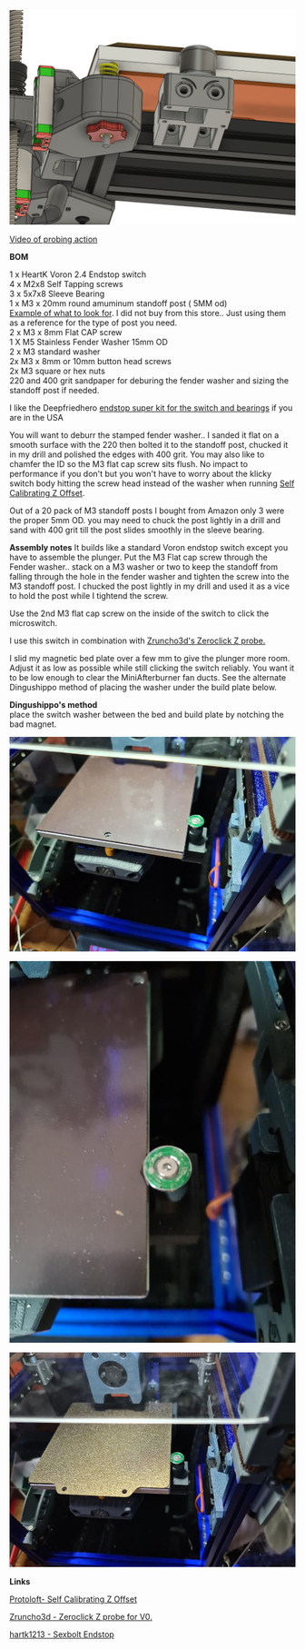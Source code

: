 ![Design Image](./images/NotaSexboltimage.png)

[Video of probing action](https://youtu.be/bdxmqTDDsMM)

**BOM**

 1 x HeartK Voron 2.4 Endstop switch      
 4 x M2x8 Self Tapping screws      
 3 x 5x7x8 Sleeve Bearing      
 1 x M3 x 20mm round amuminum standoff post ( 5MM od)   
      [Example of what to look for](https://www.aliexpress.com/item/2251832695751106.html). I did not buy from this store.. Just using them as a reference for the type of post you need.    
 2 x M3 x 8mm Flat CAP screw      
 1 X M5 Stainless Fender Washer 15mm OD      
 2 x M3 standard washer      
 2x M3 x 8mm or 10mm button head screws      
 2x M3 square or hex nuts      
 220 and 400 grit sandpaper for deburing the fender washer and sizing the standoff post if needed.      
 
 I like the Deepfriedhero [endstop super kit for the switch and bearings](https://deepfriedhero.in/products/voron-2-4-sexbolt-z-endstop-super-kit) if you are in the USA      
 
 You will want to deburr the stamped fender washer.. I sanded it flat on a smooth surface with the 220 then bolted it to the standoff post, chucked it in my drill and polished the edges with 400 grit. You may also like to chamfer the ID so the M3 flat cap screw sits flush.  No impact to performance if you don't but you won't have to worry about the klicky switch body hitting the screw head instead of the washer when running [Self Calibrating Z Offset](https://github.com/protoloft/klipper_z_calibration).           
 
Out of a 20 pack of M3 standoff posts I bought from Amazon only 3 were the proper 5mm OD. you may need to chuck the post lightly in a drill and sand with 400 grit till the post slides smoothly in the sleeve bearing. 
 
 **Assembly notes**
 It builds like a standard Voron endstop switch except you have to assemble the plunger.
 Put the M3 Flat cap screw through the Fender washer.. stack on a M3 washer or two to keep the standoff from falling through the hole in the fender washer and tighten the screw into the M3 standoff post. I chucked the post lightly in my drill and used it as a vice to hold the post while I tightend the screw. 
 
 Use the 2nd M3 flat cap screw  on the inside of the switch to click the microswitch. 
 
 I use this switch in combination with [Zruncho3d's  Zeroclick Z probe.](https://github.com/zruncho3d/ZeroClick)          
 
 I slid my magnetic bed plate over a few mm to give the plunger more room. Adjust it as low as possible while still clicking the switch reliably. You want it to be low enough to clear the MiniAfterburner fan ducts. See the alternate Dingushippo method of placing the washer under the build plate below. 
 
**Dingushippo's method**       
place the switch washer between the bed and build plate by notching the bad magnet.

![Magnet 1](./images/Dingushippo_magent1.jpg)      

![Magnet 2](./images/Dingushippo_magent2.jpg)

![Build Plate](./images/Dingushippo_plate.jpg)


 **Links**

[Protoloft- Self Calibrating Z Offset](https://github.com/protoloft/klipper_z_calibration)      

[Zruncho3d - Zeroclick Z probe for V0.](https://github.com/zruncho3d/ZeroClick)      

[hartk1213 - Sexbolt Endstop](https://github.com/hartk1213/MISC/tree/main/Voron%20Mods/Voron%202/2.4/Voron2.4_SexBolt_ZEndstop)    


